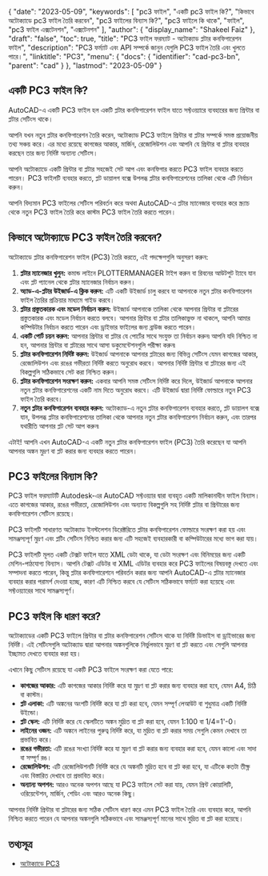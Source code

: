 {
  "date": "2023-05-09",
  "keywords": [
"pc3 ফাইল",
"একটি pc3 ফাইল কি?",
"কিভাবে অটোক্যাডে pc3 ফাইল তৈরি করবেন",
"pc3 ফাইলের বিন্যাস কি?",
"pc3 ফাইলে কি থাকে",
"ফাইল",
"pc3 ফাইল এক্সটেনশন",
"এক্সটেনশন"
],
  "author": {
    "display_name": "Shakeel Faiz"
},
  "draft": "false",
  "toc": true,
  "title": "PC3 ফাইল ফরম্যাট - অটোক্যাড প্লটার কনফিগারেশন ফাইল",
  "description": "PC3 ফর্ম্যাট এবং API সম্পর্কে জানুন যেগুলি PC3 ফাইল তৈরি এবং খুলতে পারে।",
  "linktitle": "PC3",
  "menu": {
    "docs": {
      "identifier": "cad-pc3-bn",
      "parent": "cad"
}
},
  "lastmod": "2023-05-09"
}

## একটি PC3 ফাইল কি?

AutoCAD-এ একটি PC3 ফাইল হল একটি প্লটার কনফিগারেশন ফাইল যাতে সফ্টওয়্যারে ব্যবহারের জন্য প্রিন্টার বা প্লটার সেটিংস থাকে।

আপনি যখন নতুন প্লটার কনফিগারেশন তৈরি করেন, অটোক্যাড PC3 ফাইলে প্রিন্টার বা প্লটার সম্পর্কে সমস্ত প্রয়োজনীয় তথ্য সঞ্চয় করে। এর মধ্যে রয়েছে কাগজের আকার, মার্জিন, রেজোলিউশন এবং আপনি যে প্রিন্টার বা প্লটার ব্যবহার করছেন তার জন্য নির্দিষ্ট অন্যান্য সেটিংস।

আপনি অটোক্যাডে একটি প্রিন্টার বা প্লটার সহজেই সেট আপ এবং কনফিগার করতে PC3 ফাইল ব্যবহার করতে পারেন। PC3 ফাইলটি ব্যবহার করতে, প্লট ডায়ালগ বক্সে উপলব্ধ প্লটার কনফিগারেশনের তালিকা থেকে এটি নির্বাচন করুন।

আপনি বিদ্যমান PC3 ফাইলের সেটিংস পরিবর্তন করে অথবা AutoCAD-এ প্লটার ম্যানেজার ব্যবহার করে স্ক্র্যাচ থেকে নতুন PC3 ফাইল তৈরি করে কাস্টম PC3 ফাইল তৈরি করতে পারেন।

## কিভাবে অটোক্যাডে PC3 ফাইল তৈরি করবেন?

অটোক্যাডে প্লটার কনফিগারেশন ফাইল (PC3) তৈরি করতে, এই পদক্ষেপগুলি অনুসরণ করুন:

1. **প্লটার ম্যানেজার খুলুন:** কমান্ড লাইনে PLOTTERMANAGER টাইপ করুন বা রিবনের আউটপুট ট্যাবে যান এবং প্লট প্যানেল থেকে প্লটার ম্যানেজার নির্বাচন করুন।
2. **অ্যাড-এ-প্লটার উইজার্ড-এ ক্লিক করুন:** এটি একটি উইজার্ড চালু করবে যা আপনাকে নতুন প্লটার কনফিগারেশন ফাইল তৈরির প্রক্রিয়ার মাধ্যমে গাইড করবে।
3. **প্লটার প্রস্তুতকারক এবং মডেল নির্বাচন করুন:** উইজার্ড আপনাকে তালিকা থেকে আপনার প্রিন্টার বা প্লটারের প্রস্তুতকারক এবং মডেল নির্বাচন করতে বলবে। আপনার প্রিন্টার বা প্লটার তালিকাভুক্ত না থাকলে, আপনি আমার কম্পিউটার নির্বাচন করতে পারেন এবং ড্রাইভার ফাইলের জন্য ব্রাউজ করতে পারেন।
4. **একটি পোর্ট চয়ন করুন:** আপনার প্রিন্টার বা প্লটার যে পোর্টের সাথে সংযুক্ত তা নির্বাচন করুন৷ আপনি যদি নিশ্চিত না হন, আপনার প্রিন্টার বা প্লটারের সাথে আসা ডকুমেন্টেশনগুলি পরীক্ষা করুন৷
5. **প্লটার কনফিগারেশন নির্দিষ্ট করুন:** উইজার্ড আপনাকে আপনার প্লটারের জন্য বিভিন্ন সেটিংস যেমন কাগজের আকার, রেজোলিউশন এবং রঙের গভীরতা নির্দিষ্ট করতে অনুরোধ করবে। আপনার নির্দিষ্ট প্রিন্টার বা প্লটারের জন্য এই বিকল্পগুলি সঠিকভাবে সেট করা নিশ্চিত করুন।
6. **প্লটার কনফিগারেশন সংরক্ষণ করুন:** একবার আপনি সমস্ত সেটিংস নির্দিষ্ট করে দিলে, উইজার্ড আপনাকে আপনার নতুন প্লটার কনফিগারেশনের একটি নাম দিতে অনুরোধ করবে। এটি উইজার্ড দ্বারা নির্দিষ্ট ফোল্ডারে নতুন PC3 ফাইল তৈরি করবে।
7. **নতুন প্লটার কনফিগারেশন ব্যবহার করুন:** অটোক্যাড-এ নতুন প্লটার কনফিগারেশন ব্যবহার করতে, প্লট ডায়ালগ বক্সে যান, উপলব্ধ প্লটার কনফিগারেশনের তালিকা থেকে আপনার নতুন প্লটার কনফিগারেশন নির্বাচন করুন, এবং তারপর যথারীতি আপনার প্লট সেট আপ করুন৷

এটাই! আপনি এখন AutoCAD-এ একটি নতুন প্লটার কনফিগারেশন ফাইল (PC3) তৈরি করেছেন যা আপনি আপনার অঙ্কন মুদ্রণ বা প্লট করার জন্য ব্যবহার করতে পারেন।

## PC3 ফাইলের বিন্যাস কি?

PC3 ফাইল ফরম্যাটটি Autodesk-এর AutoCAD সফ্টওয়্যার দ্বারা ব্যবহৃত একটি মালিকানাধীন ফাইল বিন্যাস। এতে কাগজের আকার, রঙের গভীরতা, রেজোলিউশন এবং অন্যান্য বিকল্পগুলি সহ নির্দিষ্ট প্লটার বা প্রিন্টারের জন্য কনফিগারেশন সেটিংস রয়েছে।

PC3 ফাইলটি সাধারণত অটোক্যাড ইনস্টলেশন ডিরেক্টরিতে প্লটার কনফিগারেশন ফোল্ডারে সংরক্ষণ করা হয় এবং সামঞ্জস্যপূর্ণ মুদ্রণ এবং প্লটিং সেটিংস নিশ্চিত করার জন্য এটি সহজেই ব্যবহারকারী বা কম্পিউটারের মধ্যে ভাগ করা যায়।

PC3 ফাইলটি মূলত একটি টেক্সট ফাইল যাতে XML ডেটা থাকে, যা ডেটা সংরক্ষণ এবং বিনিময়ের জন্য একটি মেশিন-পাঠযোগ্য বিন্যাস। আপনি টেক্সট এডিটর বা XML এডিটর ব্যবহার করে PC3 ফাইলের বিষয়বস্তু দেখতে এবং সম্পাদনা করতে পারেন, কিন্তু প্লটার কনফিগারেশনে পরিবর্তন করার জন্য আপনি AutoCAD-এ প্লটার ম্যানেজার ব্যবহার করার পরামর্শ দেওয়া হচ্ছে, কারণ এটি নিশ্চিত করবে যে সেটিংস সঠিকভাবে ফর্ম্যাট করা হয়েছে এবং সফ্টওয়্যারের সাথে সামঞ্জস্যপূর্ণ।

## PC3 ফাইল কি ধারণ করে?

অটোক্যাডের একটি PC3 ফাইলে প্রিন্টার বা প্লটার কনফিগারেশন সেটিংস থাকে যা নির্দিষ্ট ডিভাইস বা ড্রাইভারের জন্য নির্দিষ্ট। এই সেটিংসগুলি অটোক্যাড দ্বারা আপনার অঙ্কনগুলিকে নির্ভুলভাবে মুদ্রণ বা প্লট করতে এবং সেগুলি আপনার ইচ্ছামত দেখতে ব্যবহার করা হয়।

এখানে কিছু সেটিংস রয়েছে যা একটি PC3 ফাইলে সংরক্ষণ করা যেতে পারে:

- **কাগজের আকার:** এটি কাগজের আকার নির্দিষ্ট করে যা মুদ্রণ বা প্লট করার জন্য ব্যবহার করা হবে, যেমন A4, চিঠি বা কাস্টম।
- **প্লট এলাকা:** এটি অঙ্কনের অংশটি নির্দিষ্ট করে যা প্লট করা হবে, যেমন সম্পূর্ণ লেআউট বা শুধুমাত্র একটি নির্দিষ্ট উইন্ডো।
- **প্লট স্কেল:** এটি নির্দিষ্ট করে যে স্কেলটিতে অঙ্কন মুদ্রিত বা প্লট করা হবে, যেমন 1:100 বা 1/4=1'-0।
- **লাইনের ওজন:** এটি অঙ্কনে লাইনের পুরুত্ব নির্দিষ্ট করে, যা মুদ্রিত বা প্লট করার সময় সেগুলি কেমন দেখাবে তা প্রভাবিত করে।
- **রঙের গভীরতা:** এটি রঙের সংখ্যা নির্দিষ্ট করে যা মুদ্রণ বা প্লট করার জন্য ব্যবহার করা হবে, যেমন কালো এবং সাদা বা সম্পূর্ণ রঙ।
- **রেজোলিউশন:** এটি রেজোলিউশনটি নির্দিষ্ট করে যে অঙ্কনটি মুদ্রিত হবে বা প্লট করা হবে, যা এটিকে কতটা তীক্ষ্ণ এবং বিস্তারিত দেখাবে তা প্রভাবিত করে।
- **অন্যান্য অপশন:** আরও অনেক অপশন আছে যা PC3 ফাইলে সেট করা যায়, যেমন প্রিন্ট কোয়ালিটি, ওরিয়েন্টেশন, মার্জিন, শেডিং এবং আরও অনেক কিছু।

আপনার নির্দিষ্ট প্রিন্টার বা প্লটারের জন্য সঠিক সেটিংস ধারণ করে এমন PC3 ফাইল তৈরি এবং ব্যবহার করে, আপনি নিশ্চিত করতে পারেন যে আপনার অঙ্কনগুলি সঠিকভাবে এবং সামঞ্জস্যপূর্ণ মানের সাথে মুদ্রিত বা প্লট করা হয়েছে।

## তথ্যসূত্র
* [অটোক্যাডে PC3](https://www.autodesk.com/support/technical/article/caas/sfdcarticles/sfdcarticles/Creating-plotter-configuration-files-PC3.html)


